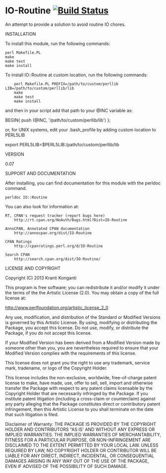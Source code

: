 IO-Routine [![Build Status](https://travis-ci.org/biocoder/Perl-for-Bioinformatics.png?branch=master)](https://travis-ci.org/biocoder/Perl-for-Bioinformatics)
==========

An attempt to provide a solution to avoid routine IO chores.

INSTALLATION

To install this module, run the following commands:

	perl Makefile.PL
	make
	make test
	make install

To install IO::Routine at custom location, run the following commands:

        perl Makefile.PL PREFIX=/path/to/custom/perllib LIB=/path/to/custom/perllib/lib
        make
        make test
        make install

and then in your script add that path to your @INC variable as:

BEGIN{ push (@INC, '/path/to/custom/perllib/lib') };

or, for UNIX systems, edit your .bash_profile by adding custom location to PERL5LIB

export PERL5LIB=$PERL5LIB:/path/to/custom/perllib/lib

VERSION

0.07

SUPPORT AND DOCUMENTATION

After installing, you can find documentation for this module with the
perldoc command.

    perldoc IO::Routine

You can also look for information at:

    RT, CPAN's request tracker (report bugs here)
        http://rt.cpan.org/NoAuth/Bugs.html?Dist=IO-Routine

    AnnoCPAN, Annotated CPAN documentation
        http://annocpan.org/dist/IO-Routine

    CPAN Ratings
        http://cpanratings.perl.org/d/IO-Routine

    Search CPAN
        http://search.cpan.org/dist/IO-Routine/


LICENSE AND COPYRIGHT

Copyright (C) 2013 Kranti Konganti

This program is free software; you can redistribute it and/or modify it
under the terms of the the Artistic License (2.0). You may obtain a
copy of the full license at:

http://www.perlfoundation.org/artistic_license_2_0

Any use, modification, and distribution of the Standard or Modified
Versions is governed by this Artistic License. By using, modifying or
distributing the Package, you accept this license. Do not use, modify,
or distribute the Package, if you do not accept this license.

If your Modified Version has been derived from a Modified Version made
by someone other than you, you are nevertheless required to ensure that
your Modified Version complies with the requirements of this license.

This license does not grant you the right to use any trademark, service
mark, tradename, or logo of the Copyright Holder.

This license includes the non-exclusive, worldwide, free-of-charge
patent license to make, have made, use, offer to sell, sell, import and
otherwise transfer the Package with respect to any patent claims
licensable by the Copyright Holder that are necessarily infringed by the
Package. If you institute patent litigation (including a cross-claim or
counterclaim) against any party alleging that the Package constitutes
direct or contributory patent infringement, then this Artistic License
to you shall terminate on the date that such litigation is filed.

Disclaimer of Warranty: THE PACKAGE IS PROVIDED BY THE COPYRIGHT HOLDER
AND CONTRIBUTORS "AS IS' AND WITHOUT ANY EXPRESS OR IMPLIED WARRANTIES.
THE IMPLIED WARRANTIES OF MERCHANTABILITY, FITNESS FOR A PARTICULAR
PURPOSE, OR NON-INFRINGEMENT ARE DISCLAIMED TO THE EXTENT PERMITTED BY
YOUR LOCAL LAW. UNLESS REQUIRED BY LAW, NO COPYRIGHT HOLDER OR
CONTRIBUTOR WILL BE LIABLE FOR ANY DIRECT, INDIRECT, INCIDENTAL, OR
CONSEQUENTIAL DAMAGES ARISING IN ANY WAY OUT OF THE USE OF THE PACKAGE,
EVEN IF ADVISED OF THE POSSIBILITY OF SUCH DAMAGE.